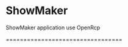 ShowMaker
=================================

ShowMaker application use OpenRcp

=================================

